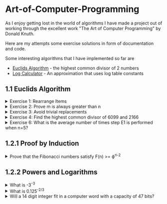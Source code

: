 # Art-of-Computer-Programming
As I enjoy getting lost in the world of algorithms I have made a project out of working through the excellent work "The Art of Computer Programming" by Donald Knuth.

Here are my attempts some exercise solutions in form of documentation and code.

Some interesting algorithms that I have implemented so far are 
* [Euclids Algorithm](/exercises/chapter_1/one/euclids_algorithm.py) - the highest common divisor of 2 numbers
* [Log Calculator](/exercises/chapter_1/two/log_calculator.py) - An approximation that uses log table constants
## 1.1 Euclids Algorithm
<details>
  <summary>Exercise 1: Rearrange Items</summary>
  
  **Rearrange a, b, c, d to b, c, d, a**  
  e <-- b (a, b, c, d, b)  
  b <-- c (a, c, c, d, b)  
  c <-- d (a, c, d, d, b)  
  d <-- a (a, c, d, a, b)
  a <-- e (b, c, d, a)
</details>  

<details>
  <summary>Exercise 2: Prove m is always greater than n</summary>
  
**Prove m is always greater than n (except first iteration)**    

**Euclids Algorithm**  
E0: If m < n, exchange m <--> n  
E1: Divide m by n and let r be the remainder  
E2:  if r = 0 return n  
E3: Set m <- n, n <- r 

**Constraints**  
* n cannot be 1 as there would be no remainder  
* m and n cannot be equal as there would be no remainder  

**Attempted Solution**  
* r = m % n  
* We set m < n and n < r  
* This equals m < n and n < m % n 
* Whatever the value of n, m must be greater than m % n  
* m > m % n
</details>

<details>
<summary>Exercise 3: Avoid trivial replacements</summary>

  **Avoid Trivial Replacements**  

  **Attempted Solution**  
  Algorithm F - this looks like recursion
  * If m % n = 0 return n (Iteration 1)
  * If n % (m % n) = 0 return m % n (Iteration 2)
  * If (m % n) % (n % (m % n)) = 0 return n % (m % n) (Iteration 3)
  * If (n % (m % n)) % ((m % n) % (n % (m % n))) = 0 return (m % n) % (n % (m % n)) (Iteration 4)  

  The whole expression becomes the second arg  
  The second part of the expression, after the first modulus sign, becomes the first arg  

  So I seem to have overcomplicated this one...
  I have created a [recursive solution]("/exercises/chapter_1/one/euclids_algorithm") based on this
</details>


<details>
<summary>Exercise 4: Find the highest common divisor of 6099 and 2166</summary>

  **Find the highest common divisor of 6099 and 2166**  
  m=6099, n=2166
  * E1: r=1767
  * E2: False
  * E3: m=2166, n=1767
  * E1: r=399
  * E2: False
  * E3: m=1767, n=399
  * E1: r=171
  * E2: False
  * E3: m=399, n=171
  * E1: r=57
  * E2: False
  * E3: m=171, n=57
  * E2: True  

**Solution: 57**
</details>

<details>
<summary>Exercise 6: What is the average number of times step E1 is performed when n=5?</summary>

m=1 -> 1  
m=2 -> 2  
m=3 -> 3  
m=4 -> 2  
m=5 -> 1  
m=6 -> 2  
m=7 -> 3  
m=8 -> 4  
m=9 -> 3  
m=10 -> 1  
m=11 -> 2  
m=12 -> 3  
m=13 -> 4  
m=14 -> 3  
m=15 -> 1  
m=16 -> 2  
m=17 -> 3  
m=18 -> 4  
m=19 -> 3  
m=20 -> 1  

Average = 48 / 20 = 2.4
Check solution using the [recursive function]("/exercises/chapter_1/one/exercise_six").  
Setting m to 1,000,000 can be run in a reasonable time with the answer of 2.599996.  
This is very close to 2.6  

**Solution: 2.6**
</details>

## 1.2.1 Proof by Induction
<details>
<summary>Prove that the Fibonacci numbers satisfy F(n) >= ϕ<sup>n-2</sup></summary>

Where:

* ϕ = (1 + √5) / 2  
* 1 + ϕ = ϕ<sup>2</sup>   

Test:
* F<sub>(1)</sub> = 1
* F<sub>(1)</sub> >= ϕ<sup>n-2</sup> = ϕ<sup>-1</sup>
* 1 >= ϕ<sup>-1</sup>
* 1 >= 1 / ϕ
* ϕ >= 1 (Multiply by ϕ)
* (1 + √5) / 2 >= 1 (Sub real value for ϕ)
* 1 + √5 >= 2
* √5 >= 1 (Test is True)

Assert:
* F<sub>(n)</sub> >= ϕ<sup>n-2</sup>
* So F<sub>(n+1)</sub> >= ϕ<sup>n-1</sup>
* And F<sub>(n-1)</sub> >= ϕ<sup>n-3</sup>

Prove:
* F<sub>(n+1)</sub> >= F<sub>(n-1)</sub> + F<sub>(n)</sub> (The next in the sequence adds the previous 2 numbers)
* F<sub>(n+1)</sub> >= ϕ<sup>n-3</sup> + ϕ<sup>n-2</sup> (Substitute for the phi)
* ϕ<sup>n-3</sup> + ϕ<sup>n-2</sup> = ϕ<sup>n-3</sup>(1 + ϕ)
* ϕ<sup>n-3</sup>(1 + ϕ) = ϕ<sup>n-3</sup>(ϕ<sup>2</sup>) (As 1 + ϕ = ϕ<sup>2</sup>)
* ϕ<sup>n-3</sup>(ϕ<sup>2</sup>) = ϕ<sup>n-1</sup>
* ϕ<sup>n-3</sup> + ϕ<sup>n-2</sup> = ϕ<sup>n-1</sup>
* F<sub>(n+1)</sub> >= ϕ<sup>n-1</sup>
* F<sub>(n)</sub> >= ϕ<sup>n-2</sup> - **Proof is Correct**

</details>

## 1.2.2 Powers and Logarithms
<details>
<summary>What is -3<sup>-3</sup></summary>

-3<sup>-3</sup> = -1/3<sup>3</sup> = **1/27**
</details>

<details>
<summary>What is 0.125<sup>-2/3</sup></summary>

* 0.125<sup>-2/3</sup> = (1/8)<sup>-2/3</sup>
* (1/8)<sup>-2/3</sup> = <sup>3</sup>√(1/8)<sup>2</sup>
* <sup>3</sup>√(1/8)<sup>2</sup> = 1 / (1/2)<sup>2</sup>
* 1 / (1/2)<sup>2</sup> = 1 / (1/4)
* 1 / (1/4) = **4**
</details>

<details>
<summary>Will a 14 digit integer fit in a computer word with a capacity of 47 bits?</summary>

Let us assume that the 14 digit integer is going be at its max value.  
This would make the integer have a value of 99,999,999,999,999 or 9.9 * 10<sup>13</sup>  
Lets call this integer *i*   
Mathematically this question is asking is 47 >= log<sub>2</sub>(i)?  
We could ask what is the max value that a 47 bit integer will hold?  
This is simple to answer as it is 2<sup>47</sup> which is 1.4 * 10<sup>14</sup>  
The max allowed value of 1.4 * 10<sup>14</sup> is much greater than 9.9 * 10<sup>13</sup>  
Therefore **Yes the 14 digit integer will fit into a 47 bit value**
</details>